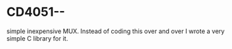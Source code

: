 # CD4051--
simple inexpensive MUX. Instead of coding this over and over I wrote a very simple C library for it. 
